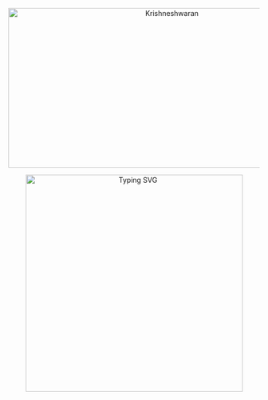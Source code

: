 <p align="center">
  <img src="https://socialify.git.ci/Krishneshwaran/Krishneshwaran/image?description=1&descriptionEditable=I%20specialize%20in%20Artificial%20Intelligence%20and%20Data%20Science.&font=Source%20Code%20Pro&language=1&name=1&pattern=Solid&theme=Dark" alt="Krishneshwaran" width="640" height="320" />
</p>

<p align="center">
  <img src="https://camo.githubusercontent.com/08084f77e3e05df47ca33b1a3f2af90b927d93c65aa4b959fc007437b2094368/68747470733a2f2f726561646d652d747970696e672d7376672e64656d6f6c61622e636f6d3f666f6e743d466972612b436f64652670617573653d35303026636f6c6f723d363030304637266261636b67726f756e643d46464646464630302677696474683d343335266c696e65733d48656c6c6f254630253946253931253842" alt="Typing SVG" width="435" />
</p>

